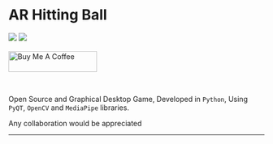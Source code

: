 # AR Hitting Ball

<img src="https://badgen.net/badge/Version/1.0/blue?icon=github"> <img src="https://badgen.net/badge/Status/Under development/green?icon=git">
<br/>
<br/>
<a href="https://www.buymeacoffee.com/mohammadjalili" target="_blank"><img src="https://cdn.buymeacoffee.com/buttons/default-orange.png" alt="Buy Me A Coffee" height="41" width="174"></a>

<br/>

Open Source and Graphical Desktop Game, Developed in `Python`, Using `PyQT`, `OpenCV` and `MediaPipe` libraries. 

Any collaboration would be appreciated

------------

